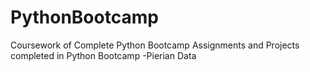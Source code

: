 # PythonBootcamp
Coursework of Complete Python Bootcamp 
Assignments and Projects completed in Python Bootcamp -Pierian Data
